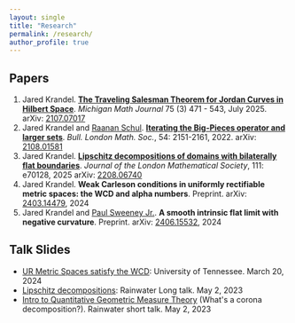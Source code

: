 ```yaml
---
layout: single
title: "Research"
permalink: /research/
author_profile: true
---
```

## Papers

1. Jared Krandel. [**The Traveling Salesman Theorem for Jordan Curves in Hilbert Space**](https://projecteuclid.org/journals/michigan-mathematical-journal/volume-75/issue-3/The-Traveling-Salesman-Theorem-for-Jordan-Curves-in-Hilbert-Space/10.1307/mmj/20226254.short). *Michigan Math Journal* 75 (3) 471 - 543, July 2025. arXiv: [2107.07017](<https://arxiv.org/abs/2107.07017>)
2. Jared Krandel and [Raanan Schul](<https://www.math.stonybrook.edu/~schul/>). [**Iterating the Big-Pieces operator and larger sets**](https://londmathsoc.onlinelibrary.wiley.com/doi/abs/10.1112/blms.12683). *Bull. London Math. Soc.*, 54: 2151-2161, 2022. arXiv: [2108.01581](<https://arxiv.org/abs/2108.01581>)
3. Jared Krandel. [**Lipschitz decompositions of domains with bilaterally flat boundaries**](https://londmathsoc.onlinelibrary.wiley.com/doi/10.1112/jlms.70128). *Journal of the London Mathematical Society*, 111: e70128, 2025 arXiv: [2208.06740](<https://arxiv.org/abs/2208.06740>)
4. Jared Krandel. **Weak Carleson conditions in uniformly rectifiable metric spaces: the WCD and alpha numbers**. Preprint. arXiv: [2403.14479](<https://arxiv.org/abs/2403.14479v3>), 2024
5. Jared Krandel and [Paul Sweeney Jr.](<https://sites.google.com/view/paulsweeneyjr>). **A smooth intrinsic flat limit with negative curvature**. Preprint. arXiv: [2406.15532](<https://arxiv.org/abs/2406.15332>), 2024

## Talk Slides

+ [UR Metric Spaces satisfy the WCD](https://jarkrandel.github.io/files/WCD_Talk.pdf): University of Tennessee. March 20, 2024
+ [Lipschitz decompositions](https://jarkrandel.github.io/files/Rainwater_long_talk_2023.pdf): Rainwater Long talk. May 2, 2023
+ [Intro to Quantitative Geometric Measure Theory](https://jarkrandel.github.io/files/Rainwater_short_talk_2023.pdf) (What's a corona decomposition?). Rainwater short talk. May 2, 2023
